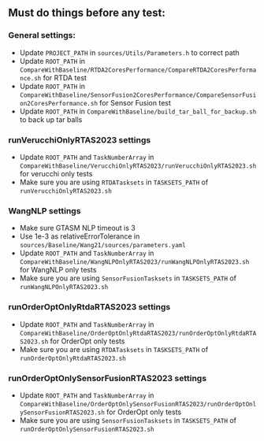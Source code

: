 ## Must do things before any test:
### General settings:
* Update `PROJECT_PATH` in `sources/Utils/Parameters.h` to correct path
* Update `ROOT_PATH` in `CompareWithBaseline/RTDA2CoresPerformance/CompareRTDA2CoresPerformance.sh` for RTDA test
* Update `ROOT_PATH` in `CompareWithBaseline/SensorFusion2CoresPerformance/CompareSensorFusion2CoresPerformance.sh` for Sensor Fusion test
* Update `ROOT_PATH` in `CompareWithBaseline/build_tar_ball_for_backup.sh` to back up tar balls


### runVerucchiOnlyRTAS2023 settings
* Update `ROOT_PATH` and `TaskNumberArray` in `CompareWithBaseline/VerucchiOnlyRTAS2023/runVerucchiOnlyRTAS2023.sh` for verucchi only tests
* Make sure you are using `RTDATasksets` in `TASKSETS_PATH` of `runVerucchiOnlyRTAS2023.sh`


### WangNLP settings
* Make sure GTASM NLP timeout is 3
* Use 1e-3 as relativeErrorTolerance in `sources/Baseline/Wang21/sources/parameters.yaml`
* Update `ROOT_PATH` and `TaskNumberArray` in `CompareWithBaseline/WangNLPOnlyRTAS2023/runWangNLPOnlyRTAS2023.sh` for WangNLP only tests
* Make sure you are using `SensorFusionTasksets` in `TASKSETS_PATH` of `runWangNLPOnlyRTAS2023.sh`


### runOrderOptOnlyRtdaRTAS2023 settings
* Update `ROOT_PATH` and `TaskNumberArray` in `CompareWithBaseline/OrderOptOnlyRtdaRTAS2023/runOrderOptOnlyRtdaRTAS2023.sh` for OrderOpt only tests
* Make sure you are using `RTDATasksets` in `TASKSETS_PATH` of `runOrderOptOnlyRtdaRTAS2023.sh`


### runOrderOptOnlySensorFusionRTAS2023 settings
* Update `ROOT_PATH` and `TaskNumberArray` in `CompareWithBaseline/OrderOptOnlySensorFusionRTAS2023/runOrderOptOnlySensorFusionRTAS2023.sh` for OrderOpt only tests
* Make sure you are using `SensorFusionTasksets` in `TASKSETS_PATH` of `runOrderOptOnlySensorFusionRTAS2023.sh`